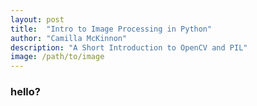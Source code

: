 ```yaml
---
layout: post
title:  "Intro to Image Processing in Python"
author: "Camilla McKinnon"
description: "A Short Introduction to OpenCV and PIL"
image: /path/to/image
---
```


### hello?
